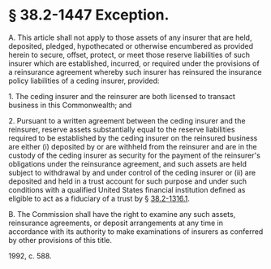 # § 38.2-1447 Exception.

<p>A. This article shall not apply to those assets of any insurer that are held, deposited, pledged, hypothecated or otherwise encumbered as provided herein to secure, offset, protect, or meet those reserve liabilities of such insurer which are established, incurred, or required under the provisions of a reinsurance agreement whereby such insurer has reinsured the insurance policy liabilities of a ceding insurer, provided:</p><p>1. The ceding insurer and the reinsurer are both licensed to transact business in this Commonwealth; and</p><p>2. Pursuant to a written agreement between the ceding insurer and the reinsurer, reserve assets substantially equal to the reserve liabilities required to be established by the ceding insurer on the reinsured business are either (i) deposited by or are withheld from the reinsurer and are in the custody of the ceding insurer as security for the payment of the reinsurer's obligations under the reinsurance agreement, and such assets are held subject to withdrawal by and under control of the ceding insurer or (ii) are deposited and held in a trust account for such purpose and under such conditions with a qualified United States financial institution defined as eligible to act as a fiduciary of a trust by § <a href='http://law.lis.virginia.gov/vacode/38.2-1316.1/'>38.2-1316.1</a>.</p><p>B. The Commission shall have the right to examine any such assets, reinsurance agreements, or deposit arrangements at any time in accordance with its authority to make examinations of insurers as conferred by other provisions of this title.</p><p>1992, c. 588.</p>